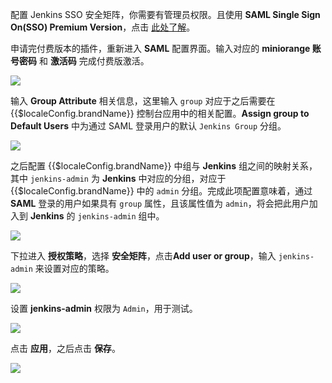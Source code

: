 <IntegrationDetailCard title="配置 Jenkins SSO 安全矩阵">

配置 Jenkins SSO 安全矩阵，你需要有管理员权限。且使用 **SAML Single Sign On(SSO) Premium Version**，点击 [此处了解](https://plugins.jenkins.io/miniorange-saml-sp/)。

申请完付费版本的插件，重新进入 **SAML** 配置界面。输入对应的 **miniorange 账号密码** 和 **激活码** 完成付费版激活。

![](~@imagesZhCn/integration/jenkins/fix2-1.png)

输入 **Group Attribute** 相关信息，这里输入 `group` 对应于之后需要在 {{$localeConfig.brandName}} 控制台应用中的相关配置。**Assign group to Default Users** 中为通过 SAML 登录用户的默认 `Jenkins Group` 分组。

![](~@imagesZhCn/integration/jenkins/fix2-2.png)

之后配置 {{$localeConfig.brandName}} 中组与 **Jenkins** 组之间的映射关系，其中 `jenkins-admin` 为 **Jenkins** 中对应的分组，对应于 {{$localeConfig.brandName}} 中的 `admin` 分组。完成此项配置意味着，通过 **SAML** 登录的用户如果具有 `group` 属性，且该属性值为 `admin`，将会把此用户加入到 **Jenkins** 的 `jenkins-admin` 组中。

![](~@imagesZhCn/integration/jenkins/fix2-3.png)

下拉进入 **授权策略**，选择 **安全矩阵**，点击**Add user or group**，输入 `jenkins-admin` 来设置对应的策略。

![](~@imagesZhCn/integration/jenkins/fix2-4.png)

设置 **jenkins-admin** 权限为 `Admin`，用于测试。

![](~@imagesZhCn/integration/jenkins/fix2-5.png)

点击 **应用**，之后点击 **保存**。

![](~@imagesZhCn/integration/jenkins/fix2-6.png)

</IntegrationDetailCard>
